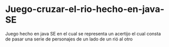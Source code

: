 # Juego-cruzar-el-rio-hecho-en-java-SE
Juego hecho en java SE en el cual se representa un acertijo el cual consta de pasar una serie de personajes de un lado de un rió al otro
